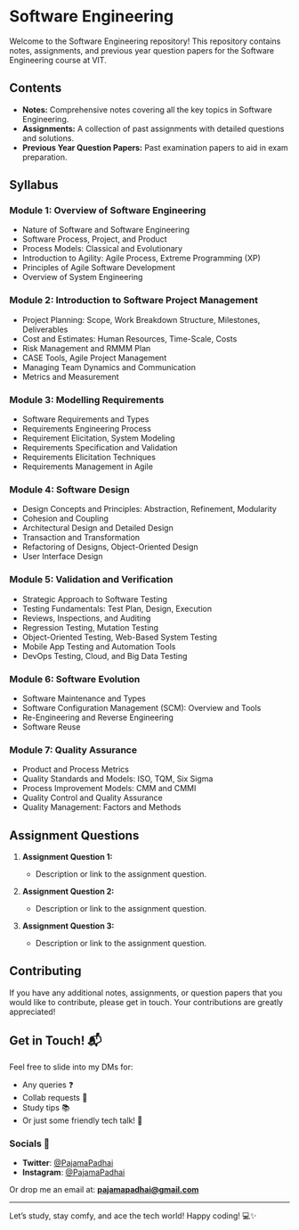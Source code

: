 # Software Engineering 

Welcome to the Software Engineering repository! This repository contains notes, assignments, and previous year question papers for the Software Engineering course at VIT.

## Contents

- **Notes:** Comprehensive notes covering all the key topics in Software Engineering.
- **Assignments:** A collection of past assignments with detailed questions and solutions.
- **Previous Year Question Papers:** Past examination papers to aid in exam preparation.

## Syllabus

### Module 1: Overview of Software Engineering
- Nature of Software and Software Engineering
- Software Process, Project, and Product
- Process Models: Classical and Evolutionary
- Introduction to Agility: Agile Process, Extreme Programming (XP)
- Principles of Agile Software Development
- Overview of System Engineering

### Module 2: Introduction to Software Project Management
- Project Planning: Scope, Work Breakdown Structure, Milestones, Deliverables
- Cost and Estimates: Human Resources, Time-Scale, Costs
- Risk Management and RMMM Plan
- CASE Tools, Agile Project Management
- Managing Team Dynamics and Communication
- Metrics and Measurement

### Module 3: Modelling Requirements
- Software Requirements and Types
- Requirements Engineering Process
- Requirement Elicitation, System Modeling
- Requirements Specification and Validation
- Requirements Elicitation Techniques
- Requirements Management in Agile

### Module 4: Software Design
- Design Concepts and Principles: Abstraction, Refinement, Modularity
- Cohesion and Coupling
- Architectural Design and Detailed Design
- Transaction and Transformation
- Refactoring of Designs, Object-Oriented Design
- User Interface Design

### Module 5: Validation and Verification
- Strategic Approach to Software Testing
- Testing Fundamentals: Test Plan, Design, Execution
- Reviews, Inspections, and Auditing
- Regression Testing, Mutation Testing
- Object-Oriented Testing, Web-Based System Testing
- Mobile App Testing and Automation Tools
- DevOps Testing, Cloud, and Big Data Testing

### Module 6: Software Evolution
- Software Maintenance and Types
- Software Configuration Management (SCM): Overview and Tools
- Re-Engineering and Reverse Engineering
- Software Reuse

### Module 7: Quality Assurance
- Product and Process Metrics
- Quality Standards and Models: ISO, TQM, Six Sigma
- Process Improvement Models: CMM and CMMI
- Quality Control and Quality Assurance
- Quality Management: Factors and Methods

## Assignment Questions

1. **Assignment Question 1:**
   - Description or link to the assignment question.

2. **Assignment Question 2:**
   - Description or link to the assignment question.

3. **Assignment Question 3:**
   - Description or link to the assignment question.

## Contributing

If you have any additional notes, assignments, or question papers that you would like to contribute, please get in touch. Your contributions are greatly appreciated!

## Get in Touch! 📬

Feel free to slide into my DMs for:

- Any queries ❓
- Collab requests 🤝
- Study tips 📚
- Or just some friendly tech talk! 💬

### Socials 📱

- **Twitter**: [@PajamaPadhai](https://twitter.com/PajamaPadhai)
- **Instagram**: [@PajamaPadhai](https://instagram.com/PajamaPadhai)

Or drop me an email at: **pajamapadhai@gmail.com**

---

Let’s study, stay comfy, and ace the tech world! Happy coding! 💻✨


